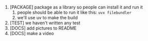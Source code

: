1. [PACKAGE] package as a library so people can install it and run it
   1. people should be able to run it like this: `uvx filebundler`
   2. we'll use uv to make the build
2. [TEST] we haven't written any test
3. [DOCS] add pictures to README
4. [DOCS] make a video


